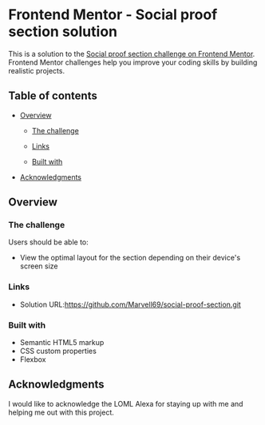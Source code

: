 # Frontend Mentor - Social proof section solution

This is a solution to the [Social proof section challenge on Frontend Mentor](https://www.frontendmentor.io/challenges/social-proof-section-6e0qTv_bA). Frontend Mentor challenges help you improve your coding skills by building realistic projects.

## Table of contents

- [Overview](#overview)

  - [The challenge](#the-challenge)

  - [Links](#links)

  - [Built with](#built-with)

- [Acknowledgments](#acknowledgments)

## Overview

### The challenge

Users should be able to:

- View the optimal layout for the section depending on their device's screen size

### Links

- Solution URL:https://github.com/Marvell69/social-proof-section.git

### Built with

- Semantic HTML5 markup
- CSS custom properties
- Flexbox

## Acknowledgments

I would like to acknowledge the LOML Alexa for staying up with me and helping me out with this project.
